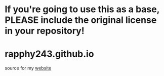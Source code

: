 # If you're going to use this as a base, PLEASE include the original license in your repository!

# rapphy243.github.io

source for my [website](https://web.rapph.dev)

